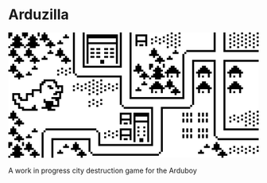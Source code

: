 # Arduzilla

![](https://raw.githubusercontent.com/CodyMason/Arduzilla/master/images/Arduboy_Godzilla%20x400.png)

A work in progress city destruction game for the Arduboy
